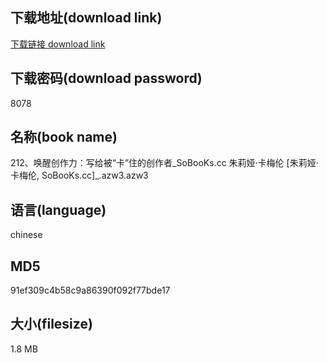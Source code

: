 ## 下载地址(download link)
[下载链接 download link](https://voluble-croquembouche-d321dc.netlify.app/?s=212%E3%80%81%E5%94%A4%E9%86%92%E5%88%9B%E4%BD%9C%E5%8A%9B%EF%BC%9A%E5%86%99%E7%BB%99%E8%A2%AB%E2%80%9C%E5%8D%A1%E2%80%9D%E4%BD%8F%E7%9A%84%E5%88%9B%E4%BD%9C%E8%80%85_SoBooKs.cc+%E6%9C%B1%E8%8E%89%E5%A8%85%C2%B7%E5%8D%A1%E6%A2%85%E4%BC%A6+%5B%E6%9C%B1%E8%8E%89%E5%A8%85%C2%B7%E5%8D%A1%E6%A2%85%E4%BC%A6%2C+SoBooKs.cc%5D_.azw3)

## 下载密码(download password)
8078

## 名称(book name)
212、唤醒创作力：写给被“卡”住的创作者_SoBooKs.cc 朱莉娅·卡梅伦 [朱莉娅·卡梅伦, SoBooKs.cc]_.azw3.azw3

## 语言(language)
chinese

## MD5
91ef309c4b58c9a86390f092f77bde17

## 大小(filesize)
1.8 MB
